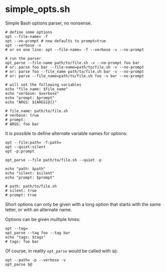 # simple\_opts.sh

Simple Bash options parser, no nonsense.

```shell
# define some options
opt --file-name= -f
opt --no-prompt # now defaults to prompt=true
opt --verbose -v
# or on one line: opt --file-name= -f --verbose -v --no-prompt

# run the parser
opt_parse --file-name path/to/file.sh -v --no-prompt foo bar
# or: parse foo bar --file-name=path/to/file.sh -v --no-prompt
# or: parse foo --file_name path/to/file.sh bar -v --no-prompt
# or: parse --file_name=path/to/file.sh foo -v bar --no-prompt

# will set the following variables
echo "file_name: $file_name"
echo "verbose: $verbose"
echo "prompt: $prompt"
echo "ARGS: ${ARGS[@]}"

# file_name: path/to/file.sh
# verbose: true
# prompt:
# ARGS: foo bar
```

It is possible to define alternate variable names for options:

```shell
opt --file:path= -f:path=
opt --quiet:silent
opt -p:prompt

opt_parse --file path/to/file.sh --quiet -p

echo "path: $path"
echo "silent: $silent"
echo "prompt: $prompt"

# path: path/to/file.sh
# silent: true
# prompt: true
```

Short options can only be given with a long option that starts with the same letter, or with an alternate name.

Options can be given multiple times:

```shell
opt --tag=
opt_parse --tag foo --tag bar
echo "tags: $tags"
# tags: foo bar
```

Of course, in reality `opt_parse` would be called with `$@`:

```shell
opt --path= -p --verbose -v
opt_parse $@
```

